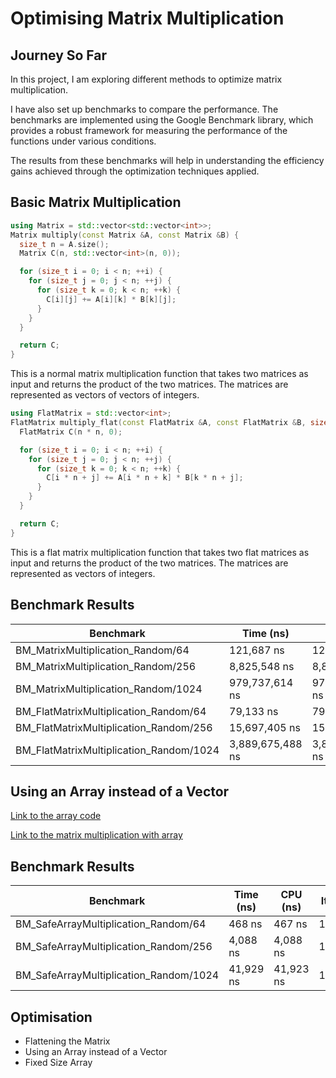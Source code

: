 # Optimising Matrix Multiplication
## Journey So Far

In this project, I am exploring different methods to optimize matrix multiplication.

I have also set up benchmarks to compare the performance. The benchmarks are implemented using the Google Benchmark library, which provides a robust framework for measuring the performance of the functions under various conditions.

The results from these benchmarks will help in understanding the efficiency gains achieved through the optimization techniques applied.

## Basic Matrix Multiplication

```cpp
using Matrix = std::vector<std::vector<int>>;
Matrix multiply(const Matrix &A, const Matrix &B) {
  size_t n = A.size();
  Matrix C(n, std::vector<int>(n, 0));

  for (size_t i = 0; i < n; ++i) {
    for (size_t j = 0; j < n; ++j) {
      for (size_t k = 0; k < n; ++k) {
        C[i][j] += A[i][k] * B[k][j];
      }
    }
  }

  return C;
}
```
This is a normal matrix multiplication function that takes two matrices as input and returns the product of the two matrices. The matrices are represented as vectors of vectors of integers.

```cpp
using FlatMatrix = std::vector<int>;
FlatMatrix multiply_flat(const FlatMatrix &A, const FlatMatrix &B, size_t n) {
  FlatMatrix C(n * n, 0);

  for (size_t i = 0; i < n; ++i) {
    for (size_t j = 0; j < n; ++j) {
      for (size_t k = 0; k < n; ++k) {
        C[i * n + j] += A[i * n + k] * B[k * n + j];
      }
    }
  }

  return C;
}
```
This is a flat matrix multiplication function that takes two flat matrices as input and returns the product of the two matrices. The matrices are represented as vectors of integers.

## Benchmark Results

| Benchmark                               | Time (ns)        | CPU (ns)         | Iterations |
| --------------------------------------- | ---------------- | ---------------- | ---------- |
| BM_MatrixMultiplication_Random/64       | 121,687 ns       | 121,681 ns       | 5,781      |
| BM_MatrixMultiplication_Random/256      | 8,825,548 ns     | 8,825,185 ns     | 79         |
| BM_MatrixMultiplication_Random/1024     | 979,737,614 ns   | 979,688,995 ns   | 1          |
| BM_FlatMatrixMultiplication_Random/64   | 79,133 ns        | 79,125 ns        | 8,794      |
| BM_FlatMatrixMultiplication_Random/256  | 15,697,405 ns    | 15,696,589 ns    | 45         |
| BM_FlatMatrixMultiplication_Random/1024 | 3,889,675,488 ns | 3,889,346,404 ns | 1          |

## Using an Array instead of a Vector
[Link to the array code](include/SafeArray.h)

[Link to the matrix multiplication with array](src/SafeArray.cpp)

## Benchmark Results

| Benchmark                              | Time (ns) | CPU (ns)  | Iterations |
| -------------------------------------- | --------- | --------- | ---------- |
| BM_SafeArrayMultiplication_Random/64   | 468 ns    | 467 ns    | 1,475,142  |
| BM_SafeArrayMultiplication_Random/256  | 4,088 ns  | 4,088 ns  | 172,892    |
| BM_SafeArrayMultiplication_Random/1024 | 41,929 ns | 41,923 ns | 17,341     |


## Optimisation

- Flattening the Matrix
- Using an Array instead of a Vector
- Fixed Size Array
